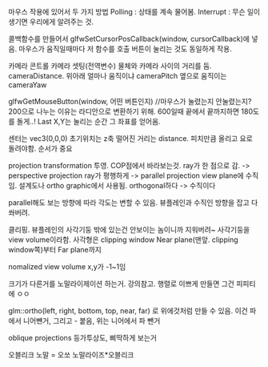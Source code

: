 마우스 작용에 있어서 두 가지 방법
Polling : 상태를 계속 물어봄.
Interrupt : 무슨 일이 생기면 우리에게 알려주는 것.

콜백함수를 만들어서 glfwSetCursorPosCallback(window, cursorCallback)에 넣음. 마우스가 움직일때마다 저 함수를 호출
버튼이 눌리는 것도 동일하게 작용.

카메라 콘트롤
카메라 셋팅(전역변수)
물체와 카메라 사이의 거리를 둠. cameraDistance. 위아래 얼마나 움직이냐 cameraPitch 옆으로 움직이는 cameraYaw

glfwGetMouseButton(window, 어떤 버튼인지) //마우스가 눌렸는지 안눌렸는지?
200으로 나누는 이유는 라디안으로 변환하기 위해. 600일때 끝에서 끝까지하면 180도를 돌게..!
Last X,Y는 눌리는 순간 그 좌표를 얻어옴.

센터는 vec3(0,0,0) 초기위치는 z축 떨어진 거리는 distance.
피치만큼 올리고 요로 돌려야함. 순서가 중요

projection transformation
투영. COP점에서 바라보는것. ray가 한 점으로 감. -> perspective projection
ray가 평행하게 -> parallel projection view plane에 수직임. 설계도나 ortho graphic에서 사용됨.
orthogonal하다 -> 수직이다

parallel해도 보는 방향에 따라 각도는 변할 수 있음. 뷰플레인과 수직인 방향을 잡고 다 쏴버려.

클리핑. 뷰플레인의 사각기둥 밖에 있는건 안보이는 놈이니까 지워버려~
사각기둥을 view volume이라함. 사각형은 clipping window
Near plane(맨앞. clipping window쪽)부터 Far plane까지

nomalized view volume x,y가 -1~1임

크기가 다른거를 노말라이제이션 하는거. 강의참고.
행렬로 이쁘게 만들면 그건 피피티에 ㅇㅇ

glm::ortho(left, right, bottom, top, near, far) 로 위에것처럼 만들 수 있음. 이건 파에서 니어뺸거, 그리고 - 붙음, 위는 니어에서 파 뺀거

oblique projections
등가투상도, 삐딱하게 보는거

오블리크 노말 = 오쏘 노말라이즈\*오블리크
